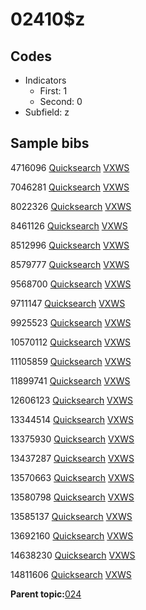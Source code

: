 # 02410$z

## Codes

-   Indicators
    -   First: 1
    -   Second: 0
-   Subfield: z

## Sample bibs

4716096 [Quicksearch](https://search.library.yale.edu/catalog/4716096) [VXWS](http://prodorbis.library.yale.edu:7014/vxws/GetHoldingsService?bibId=4716096)

7046281 [Quicksearch](https://search.library.yale.edu/catalog/7046281) [VXWS](http://prodorbis.library.yale.edu:7014/vxws/GetHoldingsService?bibId=7046281)

8022326 [Quicksearch](https://search.library.yale.edu/catalog/8022326) [VXWS](http://prodorbis.library.yale.edu:7014/vxws/GetHoldingsService?bibId=8022326)

8461126 [Quicksearch](https://search.library.yale.edu/catalog/8461126) [VXWS](http://prodorbis.library.yale.edu:7014/vxws/GetHoldingsService?bibId=8461126)

8512996 [Quicksearch](https://search.library.yale.edu/catalog/8512996) [VXWS](http://prodorbis.library.yale.edu:7014/vxws/GetHoldingsService?bibId=8512996)

8579777 [Quicksearch](https://search.library.yale.edu/catalog/8579777) [VXWS](http://prodorbis.library.yale.edu:7014/vxws/GetHoldingsService?bibId=8579777)

9568700 [Quicksearch](https://search.library.yale.edu/catalog/9568700) [VXWS](http://prodorbis.library.yale.edu:7014/vxws/GetHoldingsService?bibId=9568700)

9711147 [Quicksearch](https://search.library.yale.edu/catalog/9711147) [VXWS](http://prodorbis.library.yale.edu:7014/vxws/GetHoldingsService?bibId=9711147)

9925523 [Quicksearch](https://search.library.yale.edu/catalog/9925523) [VXWS](http://prodorbis.library.yale.edu:7014/vxws/GetHoldingsService?bibId=9925523)

10570112 [Quicksearch](https://search.library.yale.edu/catalog/10570112) [VXWS](http://prodorbis.library.yale.edu:7014/vxws/GetHoldingsService?bibId=10570112)

11105859 [Quicksearch](https://search.library.yale.edu/catalog/11105859) [VXWS](http://prodorbis.library.yale.edu:7014/vxws/GetHoldingsService?bibId=11105859)

11899741 [Quicksearch](https://search.library.yale.edu/catalog/11899741) [VXWS](http://prodorbis.library.yale.edu:7014/vxws/GetHoldingsService?bibId=11899741)

12606123 [Quicksearch](https://search.library.yale.edu/catalog/12606123) [VXWS](http://prodorbis.library.yale.edu:7014/vxws/GetHoldingsService?bibId=12606123)

13344514 [Quicksearch](https://search.library.yale.edu/catalog/13344514) [VXWS](http://prodorbis.library.yale.edu:7014/vxws/GetHoldingsService?bibId=13344514)

13375930 [Quicksearch](https://search.library.yale.edu/catalog/13375930) [VXWS](http://prodorbis.library.yale.edu:7014/vxws/GetHoldingsService?bibId=13375930)

13437287 [Quicksearch](https://search.library.yale.edu/catalog/13437287) [VXWS](http://prodorbis.library.yale.edu:7014/vxws/GetHoldingsService?bibId=13437287)

13570663 [Quicksearch](https://search.library.yale.edu/catalog/13570663) [VXWS](http://prodorbis.library.yale.edu:7014/vxws/GetHoldingsService?bibId=13570663)

13580798 [Quicksearch](https://search.library.yale.edu/catalog/13580798) [VXWS](http://prodorbis.library.yale.edu:7014/vxws/GetHoldingsService?bibId=13580798)

13585137 [Quicksearch](https://search.library.yale.edu/catalog/13585137) [VXWS](http://prodorbis.library.yale.edu:7014/vxws/GetHoldingsService?bibId=13585137)

13692160 [Quicksearch](https://search.library.yale.edu/catalog/13692160) [VXWS](http://prodorbis.library.yale.edu:7014/vxws/GetHoldingsService?bibId=13692160)

14638230 [Quicksearch](https://search.library.yale.edu/catalog/14638230) [VXWS](http://prodorbis.library.yale.edu:7014/vxws/GetHoldingsService?bibId=14638230)

14811606 [Quicksearch](https://search.library.yale.edu/catalog/14811606) [VXWS](http://prodorbis.library.yale.edu:7014/vxws/GetHoldingsService?bibId=14811606)

**Parent topic:**[024](../../tags/024/024.md)


